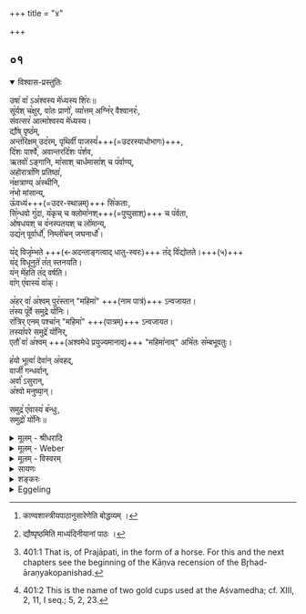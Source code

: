+++
title = "४"

+++


## ०१


<details open><summary>विश्वास-प्रस्तुतिः</summary>

उषा꣡ वा꣡ ऽअ꣡श्वस्य मे꣡ध्यस्य शि꣡रः॥  
सू꣡र्यश् च꣡क्षुर्, वा꣡तः प्राणो꣡, व्या꣡त्तम् अग्नि꣡र् वैश्वानरः꣡,  
संवत्सर꣡ आत्मा꣡श्वस्य मे꣡ध्यस्य।  
द्यौ꣡ष् पृष्ठ꣡म्,  
अन्त꣡रिक्षम् उद꣡रम्, पृथिवी꣡ पाजस्यं꣡+++(=उदरस्याधोभागः)+++,  
दि꣡शः पार्श्वे꣡, अवान्तरदि꣡शः प꣡र्शव,  
ऋतवो꣡ ऽङ्गानि, मा꣡साश् चार्धमासा꣡श् च प꣡र्वाण्य्,  
अहोरात्रा꣡णि प्रतिष्ठा꣡,  
न꣡क्षत्राण्य् अ꣡स्थीनि,  
न꣡भो मांसान्य्,  
ऊ꣡वध्यं+++(=उदर-स्थान्नम्)+++ सि꣡कताः,  
सि꣡न्धवो गु꣡दा, य꣡कृच् च क्लोमा꣡नश्+++(=पुप्पुसाश्)+++ च प꣡र्वता,  
ओ꣡षधयश् च व꣡नस्पतयश् च लो꣡मान्य्,  
उद्य꣡न् पूर्वार्धो꣡, निम्लो꣡चन् जघनार्धो꣡।

य꣡द् विजृ꣡म्भते +++(←अदन्ताङ्गत्वाद् धातु-स्वरः)+++ त꣡द् वि꣡द्योतते।+++(५)+++  
य꣡द् विधूनुते꣡ त꣡त् स्तनयति।  
य꣡न् मे꣡हति त꣡द् वर्षति।  
वा꣡ग् ए꣡वास्य꣡ वा꣡क्।

अ꣡हर् वा꣡ अ꣡श्वम् पुर꣡स्तान् "महिमा꣡" +++(नाम पात्रं)+++ ऽन्वजायत।  
त꣡स्य पू꣡र्वे समुद्रे यो꣡निः।  
रा꣡त्रिर् एनम् पश्चा꣡न् "महिमा꣡" +++(पात्रम्)+++ ऽन्वजायत।  
तस्या꣡परे समुद्रे꣡ यो꣡निर्,  
एतौ꣡ वा꣡ अ꣡श्वम् +++(अश्वमेधे प्रयुज्यमानाव्)+++ "महिमा꣡नाव्" अभि꣡तः स꣡म्बभूवतुः।

ह꣡यो भूत्वा꣡ देवा꣡न् अ꣡वहद्,  
वाजी꣡ गन्धर्वान्,  
अर्वा꣡ ऽसुरान्,  
अ꣡श्वो मनुष्या᳕न्।

समुद्र꣡ ए꣡वास्य꣡ ब꣡न्धुः,  
समुद्रो꣡ यो꣡निः॥  
</details>

<details><summary>मूलम् - श्रीधरादि</summary>

उषा वा ऽअ᳘श्वस्य मे᳘ध्यस्य शि᳘रः॥  
सू᳘र्य्यश्च᳘क्षुर्व्वा᳘तः प्राणो व्व्या᳘त्तमग्नि᳘र्व्वैश्वानरः᳘ संव्वत्सर᳘ ऽआत्मा᳘ ऽश्वस्य मे᳘ध्यस्य द्यौ᳘ष्पृष्ठ᳘मन्त᳘रिक्षमुद᳘रं पृथिवी᳘ पाज᳘स्यं[[!!]] दि᳘शः पार्श्वे᳘ ऽअवान्तरदि᳘शः प᳘र्शव ऽऋतवो᳘ ऽङ्गानि मा᳘साश्चार्द्धमासा᳘श्च प᳘र्व्वाण्यहोरात्रा᳘णि प्रतिष्ठा न᳘क्षत्राण्य᳘स्थीनि न᳘भो माᳫँ᳭सान्यू᳘वध्यᳫँ᳭ सि᳘कताः सि᳘न्धवो गु᳘दा य᳘कृच्च क्लोमा᳘नश्च प᳘र्व्वता ऽओ᳘षधयश्च व्व᳘नस्प᳘तयश्च लो᳘मान्युद्य᳘न्पूर्व्वार्द्धो᳘ निम्लो᳘चञ्जघनार्द्धो य᳘द्विजृ᳘म्भते तद्वि᳘द्योतते य᳘द्विधूनुते त᳘त्स्तन᳘यति यन्मे᳘हति त᳘द्वर्षति व्वागे᳘वास्य[[!!]] व्वाग᳘हर्व्वा ऽअ᳘श्वं पुर᳘स्तान्महिमा᳘ ऽन्वजायत त᳘स्य पू᳘र्व्वे समुद्रे यो᳘नी रा᳘त्रिरेनं पश्चा᳘न्महिमा᳘ ऽन्वजायत तस्या᳘परे समुद्रे यो᳘निरेतौ वा ऽअ᳘श्वं महिमा᳘नावभि᳘तः स᳘म्बभूवतुर्ह᳘यो भूत्वा᳘ देवान᳘वहद्वाजी᳘ गन्धर्व्वा᳘नर्व्वा ऽसुरान᳘श्वो मनु᳘ष्यान्त्समुद्र᳘ ऽए᳘वास्य ब᳘न्धुः समुद्रो यो᳘निः॥
</details>

<details><summary>मूलम् - Weber</summary>

उषा वा अ᳘श्वस्य मे᳘ध्यस्य शि᳘रः॥  
सू᳘र्यश्च᳘क्षुर्वा᳘तः प्राणो व्या᳘त्तमग्नि᳘र्वैश्वानरः᳘ संवत्सर᳘ आत्मा᳘श्वस्य मे᳘ध्यस्य द्यौ᳘ष्पृष्ठ᳘मन्त᳘रिक्षमुद᳘रम् पृथिवी᳘ पाजस्यं᳘ दि᳘शः पार्श्वे᳘ अवान्तरदि᳘शः प᳘र्शव ऋतवो᳘ऽङ्गानि मा᳘साश्चार्धमासा᳘श्च प᳘र्वाण्यहोरात्रा᳘णि प्रतिष्ठा न᳘क्षत्राण्य᳘स्थीनि न᳘भो मांसान्यू᳘वध्यᳫं सि᳘कताः सि᳘न्धवो गु᳘दा य᳘कृच्च क्लोमा᳘नश्च प᳘र्वता ओ᳘षधयश्च व᳘नस्पतयश्च लो᳘मान्युद्य᳘न्पूर्वार्धो᳘ निम्लो᳘चन्जघनार्धो य᳘द्विजृ᳘म्भते तद्वि᳘द्योतते य᳘द्विधूनुते त᳘त्स्तनयति यन्मे᳘हति त᳘द्वर्षति वा᳘गेॗवास्य वाग᳘हर्वा अ᳘श्वम् पुर᳘स्तान्महिमा᳘न्वजायत त᳘स्य पू᳘र्वे समुद्रे यो᳘नीरा᳘त्रिरेनम् पश्चा᳘न्महिमा᳘न्वजायत तस्या᳘परे समुद्रे यो᳘निरेतौ वा अ᳘श्वम् महिमा᳘नावभि᳘तः स᳘म्बभूवतुर्ह᳘यो भूत्वा᳘ देवान᳘वहद्वाजी᳘ गन्धर्वानर्वा᳘सुरान᳘श्वो मनुॗष्यान्त्समुद्र᳘ एॗवास्य ब᳘न्धुः समुद्रो यो᳘निः॥
</details>

<details><summary>मूलम् - विस्वरम्</summary>

**अश्वावयवेषु विराडवयवोपासनं ब्राह्मणम् ।**
 
उषा वा अश्वस्य मेध्यस्य शिरः, सूर्यश्चक्षुः, वातः प्राणः, व्यात्तमाग्निर्वैश्वानरः । संवत्सर आत्मा । अश्वस्य मेध्यस्य- द्यौष्पृष्ठम्, अन्तरिक्षमुदरम्, पृथिवी पाजस्यम्, दिशः पार्श्वे, अवान्तरदिशः पर्शवः, ऋतवो ऽङ्गानि, मासाश्चार्धमासाश्च पर्वाणि, अहोरात्राणि प्रतिष्ठा, नक्षत्राण्यस्थीनि, नभो मांसानि, ऊवध्यं सिकताः, सिन्धवो गुदा, यकृच्च क्लोमानश्च पर्वताः, ओषधयश्च वनस्पतयश्च लोमानि, उद्यन्पूर्वार्धः, निम्लोचञ्जघनार्धः, यद्विजृम्भते- तद् विद्योतते । यद्विधूनुते- तत्स्तनयति । यन्मेहति- तद्वर्षति । वागेवास्य वाक्, अहर्वा अश्वं पुरस्तान्महिमा ऽन्वजायत । तस्य पूर्वे समुद्रे योनिः । रात्रिरेनं पश्चान्महिमा ऽन्वजायत । तस्यापरे समुद्रे योनिः । एतौ वा अश्वं महिमानावभितः सम्बभूवतुः । हयो भूत्वा देवानवहद् । वाजी गन्धर्वान् । अर्वा ऽसुरान् । अश्वो मनुष्यान् । समुद्र एवास्य बन्धुः, समुद्रो योनिः ॥ १ ॥ 
</details>

<details><summary>सायणः</summary>

अस्य "उषा वा ऽश्वस्य, नैवेह किञ्चन" इति ब्राह्मण द्वयस्य सायणाचार्यैर्भाष्यं न कृतं वार्तिककारेण उपबृंहणपुरःसरं प्रपंचितत्वात् इति तैरेवावोचि । अतो ऽत्र एतस्मिन्ब्राह्मणद्वये श्रीमच्छंकराचार्यकृतं भाष्यं तदीयबृहदारण्यभाष्यादुद्धृत्य संगृहीतं । अस्य ब्राह्मणद्वयस्य माध्यंदिनपाठे काण्वपाठे च सार्वात्म्येन पाठसाम्यं, क्वचित् कण्डिकाभेदेन एकद्विपदाधिक्येन अस्ति किंचित् वैलक्षण्यं, तथापि न तद्विरुध्यते इति ध्येयम् ।
</details>

<details><summary>शङ्करः</summary>

अस्य तु अश्वमेधकर्मसम्बन्धिनो विज्ञानस्य प्रयोजनम् येषामश्वमेधे नाधिकारः तेषामस्मादेव विज्ञानात् तत्फलप्राप्तिः । "विद्यया वा कर्मणा वा, तद्धैतल्लोकजिदेव" इत्येवमादिश्रुतिभ्यः कर्मविषयत्वमेव विज्ञानस्येति चेन्न; "योऽश्वमेधेन यजते य उ चैनमेवं वेद" इति विकल्पश्रुतेः । विद्याप्रकरणे चाम्नानात् कर्मांतरे च सम्पादनदर्शनात् विज्ञानात् तत्फलप्राप्तिरस्तीत्यवगम्यते । 

सर्वेषां च कर्मणां परं कर्म अश्वमेधः समष्टिव्यष्टिप्राप्तिफलत्वात् । तस्य चेह ब्रह्मविद्याप्रारंभ ऽआम्नानं [^१_१९४] सर्वकर्मणां संसारविषयत्वप्रदर्शनार्थं । तथाच दर्शयिष्यति फलं अशनाया मृत्युभावं । न नित्यानां संसारविषयफलत्वमिति चेत्; न सर्वकर्मफलोपसंहारश्रुतेः । सर्वं हि पत्नीसंबद्धं कर्म । "जाया मे स्यादथ प्रजायेयाथ वित्तं मे स्यादथ कर्म कुर्व्वीयेत्येतावान्वै कामः" (बृ. उप. १४ । १ । २ । १७) इति निसर्गत एव सर्व कर्मणां काम्यत्वं दर्शयित्वा पुत्रकर्मापरविद्यानां च "त्रयो वाव लोका मनुष्यलोकः पितृलोको देवलोकः" (बृ. १४ । १ । ३ । १६ ।) इति फलं दर्शयित्वा अन्नात्मकतां चांते उपसंहरिष्यति । "त्रयं वा इदं नाम रूपं कर्म’ (बृ. १४ । ४ । १) इति सर्वकर्मणां फलं व्याकृतं संसार एवेति । 

इदमेव त्रयं प्रागुत्पत्तेस्तर्ह्यव्याकृतमासीत् । तदेव पुनः सर्वप्राणिकर्मवशात् व्याक्रियते । बीजादिव वृक्षः । सो ऽयं व्याकृताव्याकृतरूपः संसारः अविद्या विषयः । क्रियाकारकफलात्मकतया आत्मरूपत्वेनाध्यारोपितः अविद्ययैव मूर्तामूर्ततद्वासनात्मकः । अतो विलक्षणो ऽनामरूपकर्मात्मको ऽद्वयो नित्यशुद्धबुद्धमुक्तस्वभावो ऽपि क्रियाकारकफलभेदादिविपर्ययेणावभासते । अतो ऽस्मात्क्रियाकारकफलभेदस्वरूपात् एतावदिदमिति साध्यसाधनरूपाद्विरक्तस्य कामादिदोषकर्मबीजभूताविद्यानिवृत्तये रज्ज्वामिव सर्पविज्ञानापनयाय ब्रह्मविद्या ऽऽरभ्यते ।

तत्र तावदश्वमेधविज्ञानाय "उषा वा अश्वस्य" इत्यादि । तत्राश्वविषयमेव दर्शनमुच्यते । प्राधान्यादश्वस्य । प्राधान्यं च- तन्नामांकितत्वात्क्रतोः प्रजापत्यत्वाच्च ।

उषा इति । ब्राह्मो मुहूर्तः उषाः । वै शब्दः स्मारणार्थः । प्रसिद्धं कालं स्मारयति । शिरः प्राधान्यात् । शिरश्च प्रधानं शरीरावयवानां । 'अश्वस्य मेध्यस्य' मेधार्हस्य यज्ञियस्य उषा शिर इति सम्बन्धः । कर्मांगस्य पशोः संस्कर्तव्यत्वात् कालादिदृष्टयः शिरआदिषु क्षिप्यंते । प्राजापत्यत्वं च प्रजापतिदृष्ट्यध्यारोपणात् । काललोकदेवतात्वाध्यारोपणं च प्रजापतित्वकरणं पशोः । एवंरूपो हि प्रजापतिः विष्णुत्वादिकरणमिव प्रतिमादौ । 

सूर्यश्चक्षुः शिरसो ऽनन्तरत्वात् सूर्याधिदैवतत्वाच्च । 'वातः प्राणः' वायुस्वाभाव्यात् । 'व्यात्तमग्निर्वैश्वानरः' व्यात्तं विवृतं मुखं अग्निर्वैश्वानरः वैश्वानर इत्यग्नेर्विशेषणम् । वैश्वानरो नामा ऽग्निर्विवृतं मुखमित्यर्थः । मुखस्याग्निदैवतत्वात् संवत्सर आत्मा संवत्सरो द्वादशमासस्त्रयोदशमासो वा । आत्मा शरीरं । कालावयवानां च संवत्सरः शरीरं शरीरं चात्मा । "मध्यं ह्येषामंगानामात्मा" इति श्रुतेः । 'अश्वस्य मेध्यस्य' इति सर्वत्रानुषंगार्थं पुनर्वचनं । द्यौः [^१_१९५] पृष्ठम् ऊर्ध्वत्वसामान्यात् । 'अन्तरिक्षमुदरं' सुषिरत्वसामान्यात् । 'पृथिवी पाजस्यं' पादस्यमिति वर्णव्यत्ययेन पादासनस्थानमित्यर्थः । 'दिशः पार्श्वे' दिशश्चतस्रो ऽपि पार्श्वे पार्श्वेन दिशां संबंधात् । पार्श्वयोर्दिशां च सङ्ख्यावैषम्यादयुक्तमिति चेन्न सर्वमुखत्वोपपत्तेरीश्वरस्य पार्श्वाभ्यामेव सर्वदिशां सम्बन्धाददोषः । 'अवांतरदिशः पर्शवः' अवांतरदिशः आग्नेय्याद्याः पर्शवः पार्श्वास्थीनि । 'ऋतवो ऽङ्गानि' संवत्सरावयवत्वात् अंगसाधर्म्यात् । 'मासाश्चार्धमासाश्च पर्वाणि' पर्वाणि सन्धयः- सन्धिसामान्यात् । 'अहोरात्राणि प्रतिष्ठाः' बहुवचनात् प्राजापत्यदैवपित्र्यमानुषाणि प्रतिष्ठाः पादाः प्रतितिष्ठति एतैरिति । अहोरात्रैर्हि कालात्मा प्रतितिष्ठति अश्वश्च पादैः 'नक्षत्राण्यस्थीनि' शुक्लत्वसामान्यात् । 'नभो मांसानि' नभो नभस्था मेघाः अन्तरिक्षस्योदरत्वोक्तेर्मांसानि- उदकरुधिरसेचनसामान्यात् । 'ऊवध्यं सिकताः'- ऊवध्यमुदरस्थमर्द्धजीर्णमशनं सिकताः विश्लिष्टावयवत्वसामान्यात् 'सिन्धवो गुदाः' स्यंदनसामान्यान्नद्यो गुदानाड्यो बहुवचनाच्च । यकृच्च क्लोमानश्च हृदयस्याधस्तात् दक्षिणोत्तरौ मांसखंडौ क्लोमान इति नित्यं बहुवचनमेकस्मिन्नेव पर्वताः काठिन्यादुच्छ्रितत्वाच्च । 'ओषधयश्च वनस्पतयश्च लोमानि' ओषधयश्च क्षुद्राः स्थावराः वनस्पतयो महांतः लोमानि केशाश्च यथासंभवं । 'उद्यन् पूर्वार्धः' उद्यन् उद्गच्छन् भवति सविता आमध्याह्नात् अश्वस्य पूर्वार्धो नाभेरूर्ध्वमित्यर्थः । 'निम्लोचन् जघनार्द्धः' अस्तं यन् आ मध्याह्नात् जघनार्द्धो ऽअपरार्द्धः पूर्वापरत्वसाधर्म्यात् । 'यत् विजृंभते तद्विद्योतते' यद्विजृंभते गात्राणि विनामयति विक्षिपति तद्विद्योतते विद्योतनं मुखवनविदारणसामान्यात् । 'यद्विधूनते तत्स्तनयति' यद्विधूनते गात्राणि कंपयति तत्स्तनयति गर्जनशब्दसामान्यात् ॥

'यन्मेहति तद्वर्षति' यत् मेहति मूत्रं करोत्यश्वः- तद्वर्षति वर्षणं तत् सेचनसामान्यात् । 'वागेवास्य वाक्' वागेव शब्द एव अस्याश्वस्य वाक् इति नात्र कल्पनेत्यर्थः ॥ (काण्व पाठानुसारेणात्र प्रथमा कंडिका समाप्ता)

अहर्वा इति, सौवर्णराजतौ महिमाख्यौ ग्रहावश्वस्याग्रतः पृष्ठतश्च स्थाप्येते, तद्विषयमिदं दर्शनम्। अहः सौवर्णो ग्रहः, दीप्तिसामान्याद्वै। अहरश्वं पुरस्तान्महिमान्वजायतेति कथम् ? अश्वस्य प्रजापतित्वात् ; प्रजापतिर्ह्यादित्यादिलक्षणोऽह्ना लक्ष्यते ; अश्वं लक्षयित्वाजायत सौवर्णो महिमा ग्रहः, वृक्षमनु विद्योतते विद्युदिति यद्वत्। तस्य ग्रहस्य पूर्वे पूर्वः समुद्रे समुद्रः योनिः, विभक्तिव्यत्ययेन ; योनिरित्यासादनस्थानम्। तथा रात्री राजतो ग्रहः, वर्णसामान्याज्जघन्यत्वसामान्याद्वा। एनमश्वं पश्चात्पृष्ठतो महिमा अन्वजायत ; तस्यापरे समुद्रे योनिः। महिमा महत्त्वात्। अश्वस्य हि विभूतिरेषा, यत्सौवर्णो राजतश्च ग्रहावुभयतः स्थाप्येते। तावेतौ वै महिमानौ महिमाख्यौ ग्रहौ, अश्वमभितः सम्बभूवतुः उक्तलक्षणावेव सम्भूतौ। इत्थमसावश्वो महत्त्वयुक्त इति पुनर्वचनं स्तुत्यर्थम्। तथा च हयो भूत्वेत्यादि स्तुत्यर्थमेव। हयो हिनोतेर्गतिकर्मणः, विशिष्टगतिरित्यर्थः ; जातिविशेषो वा ; देवानवहत् देवत्वमगमयत् , प्रजापतित्वात् ; देवानां वा वोढाभवत् ; ननु निन्दैव वाहनत्वम् ; नैष दोषः ; वाहनत्वं स्वाभाविकमश्वस्य, स्वाभाविकत्वादुच्छ्रायप्राप्तिर्देवादिसम्बन्धोऽश्वस्य इति स्तुतिरेवैषा। तथा वाज्यादयो जातिविशेषाः ; वाजी भूत्वा गन्धर्वानवहदित्यनुषङ्गः ; तथार्वा भूत्वासुरान् ; अश्वो भूत्वा मनुष्यान्। समुद्र एवेति परमात्मा, बन्धुर्बन्धनम् , बध्यतेऽस्मिन्निति ; समुद्रो योनिः कारणमुत्पत्तिं प्रति ; एवमसौ शुद्धयोनिः शुद्धस्थितिरिति स्तूयते ; ‘अप्सुयोनिर्वा अश्वः’ (तै. सं. २। ३। १२) इति श्रुतेः प्रसिद्ध एव वा समुद्रो योनिः ॥

[^१_१९४]: काण्वशास्त्रीयपाठानुसारेणेति बोद्धव्यम् ।

[^१_१९५]: द्यौष्पृष्ठमिति माध्यंदिनीयानां पाठः ।

इति श्रीगोविन्दभगवत्पूज्यपादशिष्यैः परमहंसपरिव्राजकाचार्यैः श्रीशंकरभगवद्भिः (काण्वपाठानुसारिबृहदारण्यकादौ कृतं) अत्रोद्धृतं "उषा वा अश्वस्य मेध्यस्य" इत्यस्य ब्राह्मणस्य भाष्यं समाप्तम् ॥ (१०-६-४) ॥
</details>

<details><summary>Eggeling</summary>

1. Verily, the dawn is the head of the sacrificial horse [^egg_816], the sun its eye, the wind its breath, Agni Vaiśvānara (the fire belonging to all men) its open mouth. The year is the body of the sacrificial horse, the sky its back, the air its belly, the earth the under part of its belly, the quarters its flanks, the intermediate quarters its ribs, the seasons its limbs, the months and half-months its joints, the days and nights its feet, the stars its bones, the welkin its flesh, the sand its intestinal food, the rivers its bowels, the mountains its liver and lungs, the herbs and trees its hair, the rising sun the forepart, and the setting sun the hindpart of its body, the lightning its yawning, the thundering its whinnying, the raining its voiding urine, and speech its voice. 
   
The day, indeed, was produced as the Mahiman [^egg_817] (cup) before the horse, and its birthplace is in the eastern sea. The night was produced as the Mahiman (cup) behind (or after) it, and its birth-place was in the western sea: these two Mahiman (cups), indeed, came to be on both sides of the horse. As Haya (steed) it carried the gods, as Vajin (racer) the Gandharvas, as Arvan (courser) the Asuras, as Aśva (horse) men. The sea, indeed, is its kindred, the sea its birth-place.

[^egg_816]: 401:1 That is, of Prajāpati, in the form of a horse. For this and the next chapters see the beginning of the Kāṇva recension of the Br̥had-āraṇyakopanishad.

[^egg_817]: 401:2 This is the name of two gold cups used at the Aśvamedha; cf. XIII, 2, 11, I seq.; 5, 2, 23.
</details>

